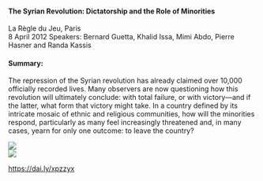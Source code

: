 <h4>The Syrian Revolution: Dictatorship and the Role of Minorities</h4>


La Règle du Jeu, Paris
<br>
8 April 2012 
Speakers: Bernard Guetta, Khalid Issa, Mimi Abdo, Pierre Hasner and Randa Kassis
	
<h4>Summary:</h4>	

The repression of the Syrian revolution has already claimed over 10,000 officially recorded lives. Many observers are now questioning how this revolution will ultimately conclude: with total failure, or with victory—and if the latter, what form that victory might take. In a country defined by its intricate mosaic of ethnic and religious communities, how will the minorities respond, particularly as many feel increasingly threatened and, in many cases, yearn for only one outcome: to leave the country?

![](168.JPG)	
![](169.JPG)


https://dai.ly/xpzzyx 
